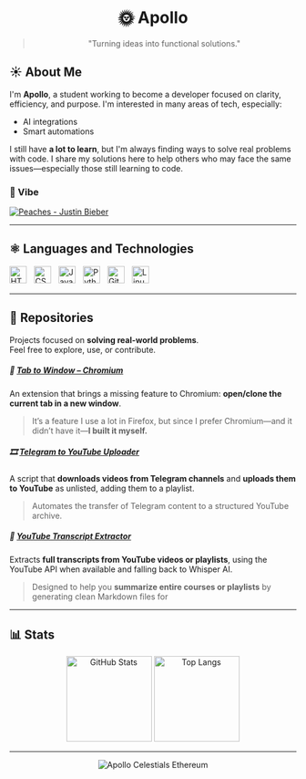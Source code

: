 <div align="center">

# 🌞 Apollo

> "Turning ideas into functional solutions."

</div>

## ☀️ About Me

I'm **Apollo**, a student working to become a developer focused on clarity, efficiency, and purpose.
I'm interested in many areas of tech, especially:

* AI integrations
* Smart automations

I still have **a lot to learn**, but I'm always finding ways to solve real problems with code. I share my solutions here to help others who may face the same issues—especially those still learning to code.

### 🍃 Vibe 
[![Peaches - Justin Bieber](https://i.imgur.com/4L8WY63.gif)](https://open.spotify.com/track/4iJyoBOLtHqaGxP12qzhQI)

---
## ⚛️ Languages and Technologies

<img 
    align="left" 
    alt="HTML"
    title="HTML" 
    width="30px" 
    style="padding-right: 10px;" 
    src="https://cdn.jsdelivr.net/gh/devicons/devicon@latest/icons/html5/html5-original.svg" 
/>
<img 
    align="left" 
    alt="CSS" 
    title="CSS"
    width="30px" 
    style="padding-right: 10px;" 
    src="https://cdn.jsdelivr.net/gh/devicons/devicon@latest/icons/css3/css3-original.svg" 
/>
<img 
    align="left" 
    alt="JavaScript" 
    title="JavaScript"
    width="30px" 
    style="padding-right: 10px;" 
    src="https://cdn.jsdelivr.net/gh/devicons/devicon@latest/icons/javascript/javascript-original.svg" 
/>
<img 
    align="left" 
    alt="Python" 
    title="Python"
    width="30px" 
    style="padding-right: 10px;" 
    src="https://cdn.jsdelivr.net/gh/devicons/devicon@latest/icons/python/python-original.svg" 
/>
<img 
    align="left" 
    alt="Git" 
    title="Git"
    width="30px" 
    style="padding-right: 10px;" 
    src="https://cdn.jsdelivr.net/gh/devicons/devicon@latest/icons/git/git-original.svg" 
/>
<img 
    align="left" 
    alt="Linux" 
    title="Linux"
    width="30px" 
    style="padding-right: 10px;" 
    src="https://cdn.jsdelivr.net/gh/devicons/devicon@latest/icons/linux/linux-original.svg" 
/>


<br/>
<br/>

----

## 📁 Repositories

Projects focused on **solving real-world problems**.  
Feel free to explore, use, or contribute.

##### 🔄 [Tab to Window – Chromium](https://github.com/yiApollo/tab-to-window-chromium)  
An extension that brings a missing feature to Chromium: **open/clone the current tab in a new window**.  
> It’s a feature I use a lot in Firefox, but since I prefer Chromium—and it didn’t have it—**I built it myself.**

##### 🎞️ [Telegram to YouTube Uploader](https://github.com/yiApollo/telegram-to-youtube-uploader)  
A script that **downloads videos from Telegram channels** and **uploads them to YouTube** as unlisted, adding them to a playlist.  
> Automates the transfer of Telegram content to a structured YouTube archive.

##### 📝 [YouTube Transcript Extractor](https://github.com/yiApollo/YouTube-Transcript-Extractor-Auto-Whisper-Fallback)  
Extracts **full transcripts from YouTube videos or playlists**, using the YouTube API when available and falling back to Whisper AI.  
> Designed to help you **summarize entire courses or playlists** by generating clean Markdown files for


---

## 📊 Stats

<p align="center">
  <img 
    alt="GitHub Stats" 
    height="150" 
    src="https://github-readme-stats.vercel.app/api?username=yiApollo&show_icons=true&theme=ayu-mirage" 
  />
  <img 
    alt="Top Langs" 
    height="150" 
    src="https://github-readme-stats.vercel.app/api/top-langs/?username=yiApollo&theme=ayu-mirage&layout=compact&custom_title=Technologies&langs_count=9" 
  />
</p>


---


<!-- GIF -->
<p align="center">
  <img align="center" src="https://i.imgur.com/G3bKhxs.gif" alt="Apollo Celestials Ethereum">
</p>


